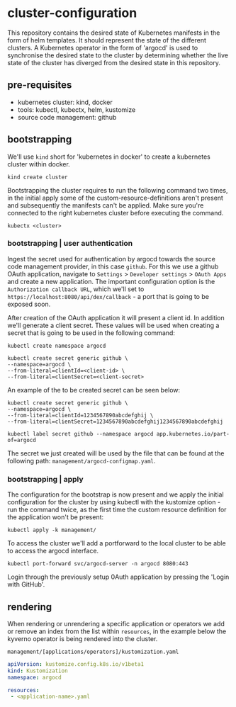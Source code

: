 # cluster-configuration

This repository contains the desired state of Kubernetes manifests in the form of helm templates. It should represent the state of the different clusters. A Kubernetes operator in the form of 'argocd' is used to synchronise the desired state to the cluster by determining whether the live state of the cluster has diverged from the desired state in this repository.

## pre-requisites

- kubernetes cluster: kind, docker
- tools: kubectl, kubectx, helm, kustomize
- source code management: github


## bootstrapping

We'll use `kind` short for 'kubernetes in docker' to create a kubernetes cluster within docker. 

```shell
kind create cluster
```

Bootstrapping the cluster requires to run the following command two times, in the initial apply some of the custom-resource-definitions aren't present and subsequently the manifests can't be applied. Make sure you're connected to the right kubernetes cluster before executing the command.

```shell
kubectx <cluster>
```

### bootstrapping | user authentication

Ingest the secret used for authentication by argocd towards the source code management provider, in this case `github`. For this we use a github OAuth application, navigate to `Settings` > `Developer settings` > `OAuth Apps` and create a new application. The important configuration option is the `Authorization callback URL`, which we'll set to `https://localhost:8080/api/dex/callback` - a port that is going to be exposed soon.

After creation of the OAuth application it will present a client id. In addition we'll generate a client secret. These values will be used when creating a secret that is going to be used in the following command:

```shell
kubectl create namespace argocd
```

```shell
kubectl create secret generic github \
--namespace=argocd \
--from-literal=clientId=<client-id> \
--from-literal=clientSecret=<client-secret>
```

An example of the to be created secret can be seen below:

```shell
kubectl create secret generic github \
--namespace=argocd \
--from-literal=clientId=1234567890abcdefghij \
--from-literal=clientSecret=1234567890abcdefghij1234567890abcdefghij
```

```shell
kubectl label secret github --namespace argocd app.kubernetes.io/part-of=argocd
```

The secret we just created will be used by the file that can be found at the following path: `management/argocd-configmap.yaml`.

### bootstrapping | apply

The configuration for the bootstrap is now present and we apply the initial configuration for the cluster by using kubectl with the kustomize option - run the command twice, as the first time the custom resource definition for the application won't be present:

```shell
kubectl apply -k management/
```

To access the cluster we'll add a portforward to the local cluster to be able to access the argocd interface.

```shell
kubectl port-forward svc/argocd-server -n argocd 8080:443
```

Login through the previously setup 0Auth application by pressing the 'Login with GitHub'.

## rendering

When rendering or unrendering a specific application or operators we add or remove an index from the list within `resources`, in the example below the kyverno operator is being rendered into the cluster.

`management/[applications/operators]/kustomization.yaml`
```yaml
apiVersion: kustomize.config.k8s.io/v1beta1
kind: Kustomization
namespace: argocd

resources:
 - <application-name>.yaml
```
